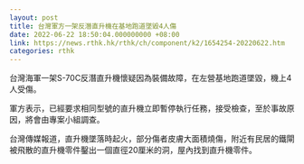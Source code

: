 ```yaml
---
layout: post
title: 台灣軍方一架反潛直升機在基地跑道墜毀4人傷
date: 2022-06-22 18:50:04.000000000 +08:00
link: https://news.rthk.hk/rthk/ch/component/k2/1654254-20220622.htm
categories: rthk
---
```


台灣海軍一架S-70C反潛直升機懷疑因為裝備故障，在左營基地跑道墜毀，機上4人受傷。

軍方表示，已經要求相同型號的直升機立即暫停執行任務，接受檢查，至於事故原因，將會由專案小組調查。

台灣傳媒報道，直升機墜落時起火，部分傷者皮膚大面積燒傷，附近有民居的鐵閘被飛散的直升機零件鑿出一個直徑20厘米的洞，屋內找到直升機零件。
